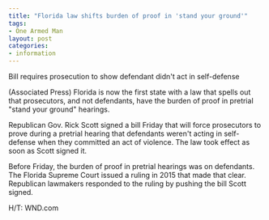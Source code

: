```yaml
---
title: "Florida law shifts burden of proof in 'stand your ground'"
tags:
- One Armed Man
layout: post
categories:
- information
---
```


Bill requires prosecution to show defendant didn't act in self-defense

(Associated Press) Florida is now the first state with a law that spells out that prosecutors, and not defendants, have the burden of proof in pretrial "stand your ground" hearings.

Republican Gov. Rick Scott signed a bill Friday that will force prosecutors to prove during a pretrial hearing that defendants weren't acting in self-defense when they committed an act of violence. The law took effect as soon as Scott signed it.

Before Friday, the burden of proof in pretrial hearings was on defendants. The Florida Supreme Court issued a ruling in 2015 that made that clear. Republican lawmakers responded to the ruling by pushing the bill Scott signed.

H/T: WND.com